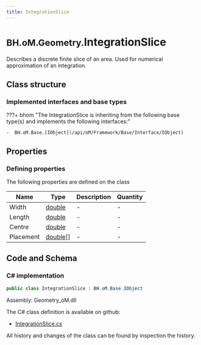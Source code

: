 ```yaml
---
title: IntegrationSlice
---
```


# <small>BH.oM.Geometry.</small>**IntegrationSlice**

Describes a discrete finite slice of an area. Used for numerical approximation of an integration.

## Class structure

### Implemented interfaces and base types

???+ bhom "The IntegrationSlice is inheriting from the following base type(s) and implements the following interfaces:"

    -  BH.oM.Base.[IObject](/api/oM/Framework/Base/Interface/IObject)


## Properties



### Defining properties

The following properties are defined on the class

| Name             | Type             | Description      | Quantity         |
|------------------|------------------|------------------|------------------|
| Width | [double](https://learn.microsoft.com/en-us/dotnet/api/System.Double?view=netstandard-2.0) | - | - |
| Length | [double](https://learn.microsoft.com/en-us/dotnet/api/System.Double?view=netstandard-2.0) | - | - |
| Centre | [double](https://learn.microsoft.com/en-us/dotnet/api/System.Double?view=netstandard-2.0) | - | - |
| Placement | [double](https://learn.microsoft.com/en-us/dotnet/api/System.Double?view=netstandard-2.0)[] | - | - |


## Code and Schema

### C# implementation

``` C# title="C#"
public class IntegrationSlice : BH.oM.Base.IObject
```

Assembly: Geometry_oM.dll

The C# class definition is available on github:

- [IntegrationSlice.cs](https://github.com/BHoM/BHoM/blob/develop/Geometry_oM/Math\IntegrationSlice.cs)

All history and changes of the class can be found by inspection the history.
